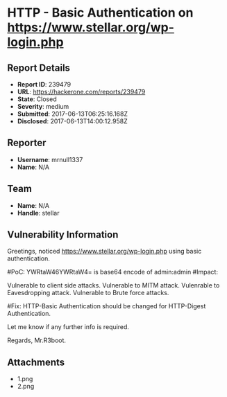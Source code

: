 # HTTP - Basic Authentication on https://www.stellar.org/wp-login.php

## Report Details
- **Report ID**: 239479
- **URL**: https://hackerone.com/reports/239479
- **State**: Closed
- **Severity**: medium
- **Submitted**: 2017-06-13T06:25:16.168Z
- **Disclosed**: 2017-06-13T14:00:12.958Z

## Reporter
- **Username**: mrnull1337
- **Name**: N/A

## Team
- **Name**: N/A
- **Handle**: stellar

## Vulnerability Information
Greetings, noticed https://www.stellar.org/wp-login.php using basic authentication.

#PoC:
YWRtaW46YWRtaW4= is base64 encode of admin:admin
#Impact:

Vulnerable to client side attacks.
Vulnerable to MITM attack.
Vulenrable to Eavesdropping attack.
Vulnerable to Brute force attacks.

#Fix:
HTTP-Basic Authentication should be changed for HTTP-Digest Authentication.

Let me know if any further info is required.

Regards,
Mr.R3boot.

## Attachments
- 1.png
- 2.png
